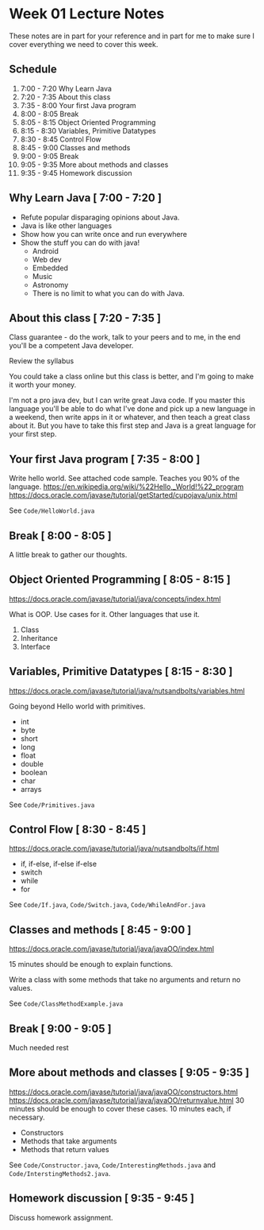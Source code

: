 # Week 01 Lecture Notes

These notes are in part for your reference and in part for me to make sure I cover everything we need to cover this week.

## Schedule
1. 7:00 - 7:20 Why Learn Java
2. 7:20 - 7:35 About this class
3. 7:35 - 8:00 Your first Java program
4. 8:00 - 8:05 Break
5. 8:05 - 8:15 Object Oriented Programming
6. 8:15 - 8:30 Variables, Primitive Datatypes
7. 8:30 - 8:45 Control Flow
8. 8:45 - 9:00 Classes and methods
9. 9:00 - 9:05 Break
10. 9:05 - 9:35 More about methods and classes
11. 9:35 - 9:45 Homework discussion

## Why Learn Java [ 7:00 - 7:20 ]
* Refute popular disparaging opinions about Java.
* Java is like other languages
* Show how you can write once and run everywhere
* Show the stuff you can do with java!
    * Android
    * Web dev
    * Embedded
    * Music
    * Astronomy
    * There is no limit to what you can do with Java. 

## About this class [ 7:20 - 7:35 ]

Class guarantee - do the work, talk to your peers and to me, in the end you'll be a competent Java developer.

Review the syllabus

You could take a class online but this class is better, and I'm going to make it worth your money.

I'm not a pro java dev, but I can write great Java code. If you master this language you'll be able to do what I've done and pick up a new language in a weekend, then write apps in it or whatever, and then teach a great class about it. But you have to take this first step and Java is a great language for your first step.

## Your first Java program [ 7:35 - 8:00 ]

Write hello world. See attached code sample.
Teaches you 90% of the language.
https://en.wikipedia.org/wiki/%22Hello,_World!%22_program
https://docs.oracle.com/javase/tutorial/getStarted/cupojava/unix.html

See `Code/HelloWorld.java`

## Break [ 8:00 - 8:05 ]

A little break to gather our thoughts.

## Object Oriented Programming [ 8:05 - 8:15 ]

https://docs.oracle.com/javase/tutorial/java/concepts/index.html

What is OOP. Use cases for it. Other languages that use it. 
1. Class
2. Inheritance
3. Interface

## Variables, Primitive Datatypes [ 8:15 - 8:30 ]

https://docs.oracle.com/javase/tutorial/java/nutsandbolts/variables.html

Going beyond Hello world with primitives.

* int
* byte
* short
* long
* float
* double
* boolean
* char
* arrays

See `Code/Primitives.java`

## Control Flow [ 8:30 - 8:45 ]
https://docs.oracle.com/javase/tutorial/java/nutsandbolts/if.html

* if, if-else, if-else if-else
* switch
* while
* for

See `Code/If.java`, `Code/Switch.java`, `Code/WhileAndFor.java`

## Classes and methods [ 8:45 - 9:00 ]
https://docs.oracle.com/javase/tutorial/java/javaOO/index.html

15 minutes should be enough to explain functions.

Write a class with some methods that take no arguments and return no values.

See `Code/ClassMethodExample.java`

## Break [ 9:00 - 9:05 ]

Much needed rest

## More about methods and classes [ 9:05 - 9:35 ]
https://docs.oracle.com/javase/tutorial/java/javaOO/constructors.html
https://docs.oracle.com/javase/tutorial/java/javaOO/returnvalue.html
30 minutes should be enough to cover these cases.
10 minutes each, if necessary.
* Constructors
* Methods that take arguments
* Methods that return values

See `Code/Constructor.java`, `Code/InterestingMethods.java` and `Code/InterstingMethods2.java`.

## Homework discussion [ 9:35 - 9:45 ]
Discuss homework assignment.

